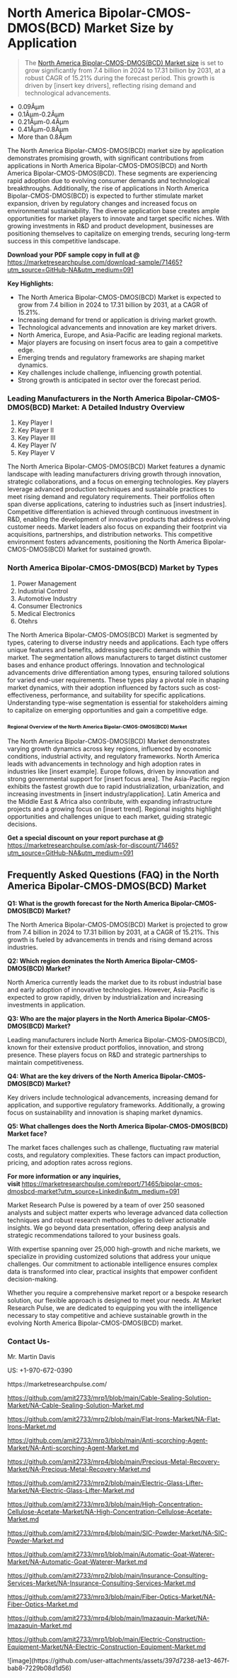 <h1>North America Bipolar-CMOS-DMOS(BCD) Market&nbsp;Size by Application</h1><blockquote><p>The <a href="https://marketresearchpulse.com/download-sample/71465?utm_source=GitHub-NA&amp;utm_medium=091">North America Bipolar-CMOS-DMOS(BCD) Market size</a> is set to grow significantly from 7.4 billion in 2024 to 17.31 billion by 2031, at a robust CAGR of 15.21% during the forecast period. This growth is driven by [insert key drivers], reflecting rising demand and technological advancements.</p></blockquote><ul><li>0.09Âµm<li> 0.1Âµm-0.2Âµm<li> 0.21Âµm-0.4Âµm<li> 0.41Âµm-0.8Âµm<li> More than 0.8Âµm</li></ul><p>The North America Bipolar-CMOS-DMOS(BCD) market size by application demonstrates promising growth, with significant contributions from applications in North America Bipolar-CMOS-DMOS(BCD) and North America Bipolar-CMOS-DMOS(BCD). These segments are experiencing rapid adoption due to evolving consumer demands and technological breakthroughs. Additionally, the rise of applications in North America Bipolar-CMOS-DMOS(BCD) is expected to further stimulate market expansion, driven by regulatory changes and increased focus on environmental sustainability. The diverse application base creates ample opportunities for market players to innovate and target specific niches. With growing investments in R&D and product development, businesses are positioning themselves to capitalize on emerging trends, securing long-term success in this competitive landscape.</p><p><strong>Download your PDF sample copy in full at @ </strong><a href="https://marketresearchpulse.com/download-sample/71465?utm_source=GitHub-NA&amp;utm_medium=091">https://marketresearchpulse.com/download-sample/71465?utm_source=GitHub-NA&amp;utm_medium=091</a></p><p><strong>Key Highlights: </strong></p><ul><li>The North America Bipolar-CMOS-DMOS(BCD) Market is expected to grow from 7.4 billion in 2024 to 17.31 billion by 2031, at a CAGR of 15.21%.</li><li>Increasing demand for trend or application is driving market growth.</li><li>Technological advancements and innovation are key market drivers.</li><li>North America, Europe, and Asia-Pacific are leading regional markets.</li><li>Major players are focusing on insert focus area to gain a competitive edge.</li><li>Emerging trends and regulatory frameworks are shaping market dynamics.</li><li>Key challenges include challenge, influencing growth potential.</li><li>Strong growth is anticipated in sector over the forecast period.</li></ul><h3>Leading Manufacturers in the North America Bipolar-CMOS-DMOS(BCD) Market: A Detailed Industry Overview</h3><ol><li>Key Player I</li><li>Key Player II</li><li>Key Player III</li><li>Key Player IV</li><li>Key Player V</li></ol><div class="flex max-w-full flex-col flex-grow"><div class="min-h-8 text-message flex w-full flex-col items-end gap-2 whitespace-normal break-words [.text-message+&amp;]:mt-5" dir="auto" data-message-author-role="assistant" data-message-id="fd8432e4-4910-450d-b182-61b7bfb0a01f" data-message-model-slug="gpt-4o"><div class="flex w-full flex-col gap-1 empty:hidden first:pt-[3px]"><div class="markdown prose w-full break-words dark:prose-invert light"><p>The North America Bipolar-CMOS-DMOS(BCD) Market features a dynamic landscape with leading manufacturers driving growth through innovation, strategic collaborations, and a focus on emerging technologies. Key players leverage advanced production techniques and sustainable practices to meet rising demand and regulatory requirements. Their portfolios often span diverse applications, catering to industries such as [insert industries]. Competitive differentiation is achieved through continuous investment in R&amp;D, enabling the development of innovative products that address evolving customer needs. Market leaders also focus on expanding their footprint via acquisitions, partnerships, and distribution networks. This competitive environment fosters advancements, positioning the North America Bipolar-CMOS-DMOS(BCD) Market for sustained growth.</p></div></div></div></div><h3>North America Bipolar-CMOS-DMOS(BCD) Market by Types</h3><ol><li>Power Management<li> Industrial Control<li> Automotive Industry<li> Consumer Electronics<li> Medical Electronics<li> Otehrs</li></ol><div class="flex max-w-full flex-col flex-grow"><div class="min-h-8 text-message flex w-full flex-col items-end gap-2 whitespace-normal break-words [.text-message+&amp;]:mt-5" dir="auto" data-message-author-role="assistant" data-message-id="084470be-0bb7-4664-bddf-5156b4f41249" data-message-model-slug="gpt-4o-mini"><div class="flex w-full flex-col gap-1 empty:hidden first:pt-[3px]"><div class="markdown prose w-full break-words dark:prose-invert light"><p>The North America Bipolar-CMOS-DMOS(BCD) Market is segmented by types, catering to diverse industry needs and applications. Each type offers unique features and benefits, addressing specific demands within the market. The segmentation allows manufacturers to target distinct customer bases and enhance product offerings. Innovation and technological advancements drive differentiation among types, ensuring tailored solutions for varied end-user requirements. These types play a pivotal role in shaping market dynamics, with their adoption influenced by factors such as cost-effectiveness, performance, and suitability for specific applications. Understanding type-wise segmentation is essential for stakeholders aiming to capitalize on emerging opportunities and gain a competitive edge.</p></div></div></div></div><h3><span style="font-size: 11px;">Regional Overview of the North America Bipolar-CMOS-DMOS(BCD) Market</span></h3><div class="flex max-w-full flex-col flex-grow"><div class="min-h-8 text-message flex w-full flex-col items-end gap-2 whitespace-normal break-words [.text-message+&amp;]:mt-5" dir="auto" data-message-author-role="assistant" data-message-id="e9038762-ce64-4e30-91c9-9bd413514231" data-message-model-slug="gpt-4o-mini"><div class="flex w-full flex-col gap-1 empty:hidden first:pt-[3px]"><div class="markdown prose w-full break-words dark:prose-invert light"><p>The North America Bipolar-CMOS-DMOS(BCD) Market demonstrates varying growth dynamics across key regions, influenced by economic conditions, industrial activity, and regulatory frameworks. North America leads with advancements in technology and high adoption rates in industries like [insert example]. Europe follows, driven by innovation and strong governmental support for [insert focus area]. The Asia-Pacific region exhibits the fastest growth due to rapid industrialization, urbanization, and increasing investments in [insert industry/application]. Latin America and the Middle East &amp; Africa also contribute, with expanding infrastructure projects and a growing focus on [insert trend]. Regional insights highlight opportunities and challenges unique to each market, guiding strategic decisions.</p></div></div></div></div><p><strong>Get a special discount on your report purchase at @ </strong><a href="https://marketresearchpulse.com/ask-for-discount/71465?utm_source=GitHub-NA&amp;utm_medium=091">https://marketresearchpulse.com/ask-for-discount/71465?utm_source=GitHub-NA&amp;utm_medium=091</a></p><h2>Frequently Asked Questions (FAQ) in the North America Bipolar-CMOS-DMOS(BCD) Market</h2><p><strong>Q1: What is the growth forecast for the North America Bipolar-CMOS-DMOS(BCD) Market?</strong></p><p>The North America Bipolar-CMOS-DMOS(BCD) Market is projected to grow from 7.4 billion in 2024 to 17.31 billion by 2031, at a CAGR of 15.21%. This growth is fueled by advancements in trends and rising demand across industries.</p><p><strong>Q2: Which region dominates the North America Bipolar-CMOS-DMOS(BCD) Market?</strong></p><p>North America currently leads the market due to its robust industrial base and early adoption of innovative technologies. However, Asia-Pacific is expected to grow rapidly, driven by industrialization and increasing investments in application.</p><p><strong>Q3: Who are the major players in the North America Bipolar-CMOS-DMOS(BCD) Market?</strong></p><p>Leading manufacturers include North America Bipolar-CMOS-DMOS(BCD), known for their extensive product portfolios, innovation, and strong presence. These players focus on R&amp;D and strategic partnerships to maintain competitiveness.</p><p><strong>Q4: What are the key drivers of the North America Bipolar-CMOS-DMOS(BCD) Market?</strong></p><p>Key drivers include technological advancements, increasing demand for application, and supportive regulatory frameworks. Additionally, a growing focus on sustainability and innovation is shaping market dynamics.</p><p><strong>Q5: What challenges does the North America Bipolar-CMOS-DMOS(BCD) Market face?</strong></p><p>The market faces challenges such as challenge, fluctuating raw material costs, and regulatory complexities. These factors can impact production, pricing, and adoption rates across regions.</p><p><strong>For more information or any inquiries, visit&nbsp;</strong><a href="https://marketresearchpulse.com/report/71465/bipolar-cmos-dmosbcd-market?utm_source=Linkedin&utm_medium=091">https://marketresearchpulse.com/report/71465/bipolar-cmos-dmosbcd-market?utm_source=Linkedin&utm_medium=091</a></p><p>Market Research Pulse is powered by a team of over 250 seasoned analysts and subject matter experts who leverage advanced data collection techniques and robust research methodologies to deliver actionable insights. We go beyond data presentation, offering deep analysis and strategic recommendations tailored to your business goals.</p><p>With expertise spanning over 25,000 high-growth and niche markets, we specialize in providing customized solutions that address your unique challenges. Our commitment to actionable intelligence ensures complex data is transformed into clear, practical insights that empower confident decision-making.</p><p>Whether you require a comprehensive market report or a bespoke research solution, our flexible approach is designed to meet your needs. At Market Research Pulse, we are dedicated to equipping you with the intelligence necessary to stay competitive and achieve sustainable growth in the evolving North America Bipolar-CMOS-DMOS(BCD) market.</p><h3><strong>Contact Us-</strong></h3><p>Mr. Martin Davis</p><p>US: +1-970-672-0390</p><p>https://marketresearchpulse.com/</p><p><a href="https://github.com/amit2733/mrp1/blob/main/Cable-Sealing-Solution-Market/NA-Cable-Sealing-Solution-Market.md">https://github.com/amit2733/mrp1/blob/main/Cable-Sealing-Solution-Market/NA-Cable-Sealing-Solution-Market.md</a></p><p><a href="https://github.com/amit2733/mrp2/blob/main/Flat-Irons-Market/NA-Flat-Irons-Market.md">https://github.com/amit2733/mrp2/blob/main/Flat-Irons-Market/NA-Flat-Irons-Market.md</a></p><p><a href="https://github.com/amit2733/mrp3/blob/main/Anti-scorching-Agent-Market/NA-Anti-scorching-Agent-Market.md">https://github.com/amit2733/mrp3/blob/main/Anti-scorching-Agent-Market/NA-Anti-scorching-Agent-Market.md</a></p><p><a href="https://github.com/amit2733/mrp4/blob/main/Precious-Metal-Recovery-Market/NA-Precious-Metal-Recovery-Market.md">https://github.com/amit2733/mrp4/blob/main/Precious-Metal-Recovery-Market/NA-Precious-Metal-Recovery-Market.md</a></p><p><a href="https://github.com/amit2733/mrp2/blob/main/Electric-Glass-Lifter-Market/NA-Electric-Glass-Lifter-Market.md">https://github.com/amit2733/mrp2/blob/main/Electric-Glass-Lifter-Market/NA-Electric-Glass-Lifter-Market.md</a></p><p><a href="https://github.com/amit2733/mrp3/blob/main/High-Concentration-Cellulose-Acetate-Market/NA-High-Concentration-Cellulose-Acetate-Market.md">https://github.com/amit2733/mrp3/blob/main/High-Concentration-Cellulose-Acetate-Market/NA-High-Concentration-Cellulose-Acetate-Market.md</a></p><p><a href="https://github.com/amit2733/mrp4/blob/main/SIC-Powder-Market/NA-SIC-Powder-Market.md">https://github.com/amit2733/mrp4/blob/main/SIC-Powder-Market/NA-SIC-Powder-Market.md</a></p><p><a href="https://github.com/amit2733/mrp1/blob/main/Automatic-Goat-Waterer-Market/NA-Automatic-Goat-Waterer-Market.md">https://github.com/amit2733/mrp1/blob/main/Automatic-Goat-Waterer-Market/NA-Automatic-Goat-Waterer-Market.md</a></p><p><a href="https://github.com/amit2733/mrp2/blob/main/Insurance-Consulting-Services-Market/NA-Insurance-Consulting-Services-Market.md">https://github.com/amit2733/mrp2/blob/main/Insurance-Consulting-Services-Market/NA-Insurance-Consulting-Services-Market.md</a></p><p><a href="https://github.com/amit2733/mrp3/blob/main/Fiber-Optics-Market/NA-Fiber-Optics-Market.md">https://github.com/amit2733/mrp3/blob/main/Fiber-Optics-Market/NA-Fiber-Optics-Market.md</a></p><p><a href="https://github.com/amit2733/mrp4/blob/main/Imazaquin-Market/NA-Imazaquin-Market.md">https://github.com/amit2733/mrp4/blob/main/Imazaquin-Market/NA-Imazaquin-Market.md</a></p><p><a href="https://github.com/amit2733/mrp1/blob/main/Electric-Construction-Equipment-Market/NA-Electric-Construction-Equipment-Market.md">https://github.com/amit2733/mrp1/blob/main/Electric-Construction-Equipment-Market/NA-Electric-Construction-Equipment-Market.md</a></p>
![image](https://github.com/user-attachments/assets/397d7238-ae13-467f-bab8-7229b08d1d56)
